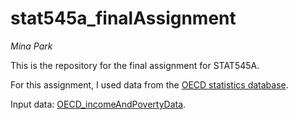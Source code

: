 stat545a_finalAssignment
========================
*Mina Park*

This is the repository for the final assignment for STAT545A.

For this assignment, I used data from the [OECD statistics database](http://www.oecd.org/statistics/). 

Input data: [OECD_incomeAndPovertyData](https://github.com/parkm87/stat545a_finalAssignment/blob/master/OECD_incomeAndPovertyData).


